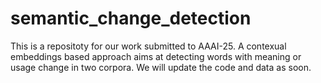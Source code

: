 # semantic_change_detection

This is a repositoty for our work submitted to AAAI-25. A contexual embeddings based approach aims at detecting words with meaning or usage change in two corpora.
We will update the code and data as soon.

